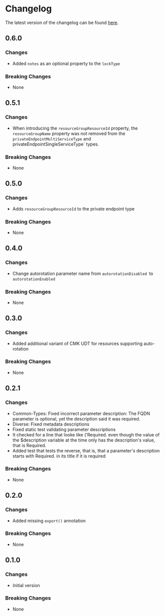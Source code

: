 # Changelog

The latest version of the changelog can be found [here](https://github.com/Azure/bicep-registry-modules/blob/main/avm/utl/types/avm-common-types/CHANGELOG.md).

## 0.6.0

### Changes

- Added `notes` as an optional property to the `lockType`

### Breaking Changes

- None

## 0.5.1

### Changes

- When introducing the `resourceGroupResourceId` property, the `resourceGroupName` property was not removed from the `privateEndpointMultiServiceType` and  privateEndpointSingleServiceType` types.

### Breaking Changes

- None

## 0.5.0

### Changes

- Adds `resourceGroupResourceId` to the private endpoint type

### Breaking Changes

- None

## 0.4.0

### Changes

- Change autorotation parameter name from `autorotationDisabled `to `autorotationEnabled`

### Breaking Changes

- None

## 0.3.0

### Changes

- Added additional variant of CMK UDT for resources supporting auto-rotation

### Breaking Changes

- None

## 0.2.1

### Changes

- Common-Types: Fixed incorrect parameter description: The FQDN parameter is optional, yet the description said it was required.
- Diverse: Fixed metadata descriptions
- Fixed static test validating parameter descriptions
- It checked for a line that looke like ('Required. even though the value of the $description variable at the time only has the description's value, that is Required.
- Added test that tests the reverse, that is, that a parameter's description starts with Required. in its title if it is required

### Breaking Changes

- None

## 0.2.0

### Changes

- Added missing `export()` annotation

### Breaking Changes

- None

## 0.1.0

### Changes

- Initial version

### Breaking Changes

- None
